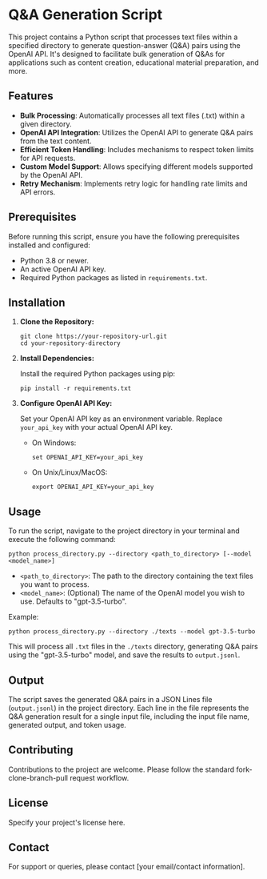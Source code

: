 # Q&A Generation Script

This project contains a Python script that processes text files within a specified directory to generate question-answer (Q&A) pairs using the OpenAI API. It's designed to facilitate bulk generation of Q&As for applications such as content creation, educational material preparation, and more.

## Features

- **Bulk Processing**: Automatically processes all text files (.txt) within a given directory.
- **OpenAI API Integration**: Utilizes the OpenAI API to generate Q&A pairs from the text content.
- **Efficient Token Handling**: Includes mechanisms to respect token limits for API requests.
- **Custom Model Support**: Allows specifying different models supported by the OpenAI API.
- **Retry Mechanism**: Implements retry logic for handling rate limits and API errors.

## Prerequisites

Before running this script, ensure you have the following prerequisites installed and configured:

- Python 3.8 or newer.
- An active OpenAI API key.
- Required Python packages as listed in `requirements.txt`.

## Installation

1. **Clone the Repository:**

   ```
   git clone https://your-repository-url.git
   cd your-repository-directory
   ```

2. **Install Dependencies:**

   Install the required Python packages using pip:

   ```
   pip install -r requirements.txt
   ```

3. **Configure OpenAI API Key:**

   Set your OpenAI API key as an environment variable. Replace `your_api_key` with your actual OpenAI API key.

   - On Windows:

     ```
     set OPENAI_API_KEY=your_api_key
     ```

   - On Unix/Linux/MacOS:

     ```
     export OPENAI_API_KEY=your_api_key
     ```

## Usage

To run the script, navigate to the project directory in your terminal and execute the following command:

```
python process_directory.py --directory <path_to_directory> [--model <model_name>]
```

- `<path_to_directory>`: The path to the directory containing the text files you want to process.
- `<model_name>`: (Optional) The name of the OpenAI model you wish to use. Defaults to "gpt-3.5-turbo".

Example:

```
python process_directory.py --directory ./texts --model gpt-3.5-turbo
```

This will process all `.txt` files in the `./texts` directory, generating Q&A pairs using the "gpt-3.5-turbo" model, and save the results to `output.jsonl`.

## Output

The script saves the generated Q&A pairs in a JSON Lines file (`output.jsonl`) in the project directory. Each line in the file represents the Q&A generation result for a single input file, including the input file name, generated output, and token usage.

## Contributing

Contributions to the project are welcome. Please follow the standard fork-clone-branch-pull request workflow.

## License

Specify your project's license here.

## Contact

For support or queries, please contact [your email/contact information].
